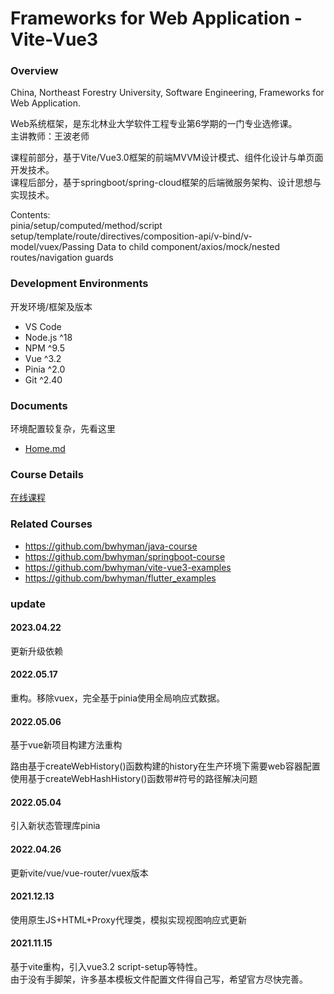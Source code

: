 # Frameworks for Web Application - Vite-Vue3

### Overview

China, Northeast Forestry University, Software Engineering, Frameworks for Web Application.

Web系统框架，是东北林业大学软件工程专业第6学期的一门专业选修课。  
主讲教师：王波老师

课程前部分，基于Vite/Vue3.0框架的前端MVVM设计模式、组件化设计与单页面开发技术。  
课程后部分，基于springboot/spring-cloud框架的后端微服务架构、设计思想与实现技术。  

Contents:  
pinia/setup/computed/method/script setup/template/route/directives/composition-api/v-bind/v-model/vuex/Passing Data to child component/axios/mock/nested routes/navigation guards

### Development Environments

开发环境/框架及版本

- VS Code
- Node.js ^18
- NPM ^9.5
- Vue ^3.2
- Pinia ^2.0
- Git ^2.40

### Documents

环境配置较复杂，先看这里

- [Home.md](Home.md)

### Course Details

[在线课程](https://mooc1-1.chaoxing.com/course/208931964.html)

### Related Courses

- https://github.com/bwhyman/java-course
- https://github.com/bwhyman/springboot-course
- https://github.com/bwhyman/vite-vue3-examples
- https://github.com/bwhyman/flutter_examples

### update
#### 2023.04.22
更新升级依赖

#### 2022.05.17

重构。移除vuex，完全基于pinia使用全局响应式数据。

#### 2022.05.06

基于vue新项目构建方法重构  

路由基于createWebHistory()函数构建的history在生产环境下需要web容器配置  
使用基于createWebHashHistory()函数带#符号的路径解决问题  

#### 2022.05.04

引入新状态管理库pinia

#### 2022.04.26

更新vite/vue/vue-router/vuex版本

#### 2021.12.13

使用原生JS+HTML+Proxy代理类，模拟实现视图响应式更新  

#### 2021.11.15

基于vite重构，引入vue3.2 script-setup等特性。  
由于没有手脚架，许多基本模板文件配置文件得自己写，希望官方尽快完善。